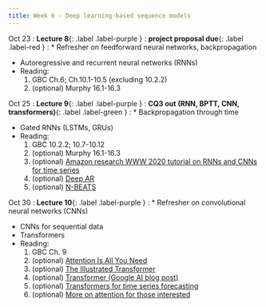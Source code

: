```yaml
---
title: Week 6 - Deep learning-based sequence models
---
```


Oct 23
: **Lecture 8**{: .label .label-purple }
: **project proposal due**{: .label .label-red }
: * Refresher on feedforward neural networks, backpropagation
  * Autoregressive and recurrent neural networks (RNNs)
  * Reading:
      1. GBC Ch.6; Ch.10.1-10.5 (excluding 10.2.2)
      2. (optional) Murphy 16.1-16.3

Oct 25
: **Lecture 9**{: .label .label-purple }
: **CQ3 out (RNN, BPTT, CNN, transformers)**{: .label .label-green }
: * Backpropagation through time
  * Gated RNNs (LSTMs, GRUs)
  * Reading:
      1. GBC 10.2.2; 10.7-10.12
      2. (optional) Murphy 16.1-16.3
      3. (optional) [Amazon research WWW 2020 tutorial on RNNs and CNNs for time series](https://lovvge.github.io/Forecasting-Tutorial-WWW-2020/)
      4. (optional) [Deep AR](https://www.sciencedirect.com/science/article/pii/S0169207019301888)
      5. (optional) [N-BEATS](https://arxiv.org/pdf/1905.10437.pdf)

Oct 30
: **Lecture 10**{: .label .label-purple }
: * Refresher on convolutional neural networks (CNNs)
  * CNNs for sequential data
  * Transformers
  * Reading:
      1. GBC Ch. 9
      2. (optional) [Attention Is All You Need](https://arxiv.org/abs/1706.03762)
      3. (optional) [The Illustrated Transformer](https://jalammar.github.io/illustrated-transformer/)
      4. (optional) [Transformer (Google AI blog post)](https://blog.research.google/2017/08/transformer-novel-neural-network.html)
      5. (optional) [Transformers for time series forecasting](https://arxiv.org/pdf/1907.00235.pdf)
      6. (optional) [More on attention for those interested](https://towardsdatascience.com/attn-illustrated-attention-5ec4ad276ee3)
